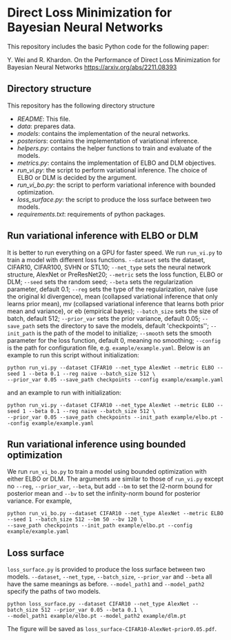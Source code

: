 # Direct Loss Minimization for Bayesian Neural Networks
This repository includes the basic Python code for the following paper:

Y. Wei and R. Khardon. On the Performance of Direct Loss Minimization for Bayesian Neural Networks
https://arxiv.org/abs/2211.08393

## Directory structure

This repository has the following directory structure
 * *README*: This file.
 * *data*: prepares data.
 * *models*: contains the implementation of the neural networks.
 * *posteriors*: contains the implementation of variational inference.
 * *helpers.py*: contains the helper functions to train and evaluate of the models.
 * *metrics.py*: contains the implementation of ELBO and DLM objectives.
 * *run_vi.py*: the script to perform variational inference. The choice of ELBO or DLM is decided by the argument.
 * *run_vi_bo.py*: the script to perform variational inference with bounded optimization.
 * *loss_surface.py*: the script to produce the loss surface between two models.
 * *requirements.txt*: requirements of python packages.

## Run variational inference with ELBO or DLM
It is better to run everything on a GPU for faster speed.
We run `run_vi.py` to train a model with different loss functions. 
`--dataset` sets the dataset, CIFAR10, CIFAR100, SVHN or STL10; 
`--net_type` sets the neural network structure, AlexNet or PreResNet20;
`--metric` sets the loss function, ELBO or DLM;
`--seed` sets the random seed;
`--beta` sets the regularization parameter, default 0.1;
`--reg` sets the type of the regularization, naive (use the original kl divergence), 
mean (collapsed variational inference that only learns prior mean), 
mv (collapsed variational inference that learns both prior mean and variance),
or eb (empirical bayes);
`--batch_size` sets the size of batch, default 512;
`--prior_var` sets the prior variance, default 0.05;
`--save_path` sets the directory to save the models, default 'checkpoints'';
`--init_path` is the path of the model to initialize;
`--smooth` sets the smooth parameter for the loss function, default 0, meaning no smoothing;
`--config` is the path for configuration file, e.g. `example/example.yaml`.
Below is an example to run this script without initialization:
```console
python run_vi.py --dataset CIFAR10 --net_type AlexNet --metric ELBO --seed 1 --beta 0.1 --reg naive --batch_size 512 \
--prior_var 0.05 --save_path checkpoints --config example/example.yaml
```
and an example to run with initialization:
```console
python run_vi.py --dataset CIFAR10 --net_type AlexNet --metric ELBO --seed 1 --beta 0.1 --reg naive --batch_size 512 \
--prior_var 0.05 --save_path checkpoints --init_path example/elbo.pt --config example/example.yaml
```

## Run variational inference using bounded optimization
We run `run_vi_bo.py` to train a model using bounded optimization with either ELBO or DLM. The arguments are similar to 
those of `run_vi.py` except no `--reg`, `--prior_var`, `--beta`, but add
`--bm` to set the l2-norm bound for posterior mean and `--bv` to set the infinity-norm bound for posterior variance.
For example,
```console
python run_vi_bo.py --dataset CIFAR10 --net_type AlexNet --metric ELBO --seed 1 --batch_size 512 --bm 50 --bv 120 \
--save_path checkpoints --init_path example/elbo.pt --config example/example.yaml
```

## Loss surface
`loss_surface.py` is provided to produce the loss surface between two models. 
`--dataset`, `--net_type`, `--batch_size`, `--prior_var` and `--beta` all have the same meanings as before.
`--model_path1` and `--model_path2` specify the paths of two models.
```console
python loss_surface.py --dataset CIFAR10 --net_type AlexNet --batch_size 512 --prior_var 0.05 --beta 0.1 \
--model_path1 example/elbo.pt --model_path2 example/dlm.pt
```
The figure will be saved as `loss_surface-CIFAR10-AlexNet-prior0.05.pdf`.